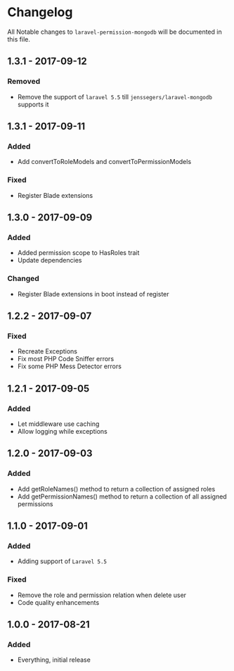 # Changelog

All Notable changes to `laravel-permission-mongodb` will be documented in this file.

## 1.3.1 - 2017-09-12

### Removed
- Remove the support of `laravel 5.5` till `jenssegers/laravel-mongodb` supports it

## 1.3.1 - 2017-09-11

### Added
- Add convertToRoleModels and convertToPermissionModels

### Fixed
- Register Blade extensions

## 1.3.0 - 2017-09-09

### Added
- Added permission scope to HasRoles trait
- Update dependencies

### Changed
- Register Blade extensions in boot instead of register

## 1.2.2 - 2017-09-07

### Fixed
- Recreate Exceptions
- Fix most PHP Code Sniffer errors
- Fix some PHP Mess Detector errors

## 1.2.1 - 2017-09-05

### Added
- Let middleware use caching
- Allow logging while exceptions

## 1.2.0 - 2017-09-03

### Added
- Add getRoleNames() method to return a collection of assigned roles
- Add getPermissionNames() method to return a collection of all assigned permissions

## 1.1.0 - 2017-09-01

### Added
- Adding support of `Laravel 5.5`

### Fixed
- Remove the role and permission relation when delete user
- Code quality enhancements

## 1.0.0 - 2017-08-21

### Added
- Everything, initial release
